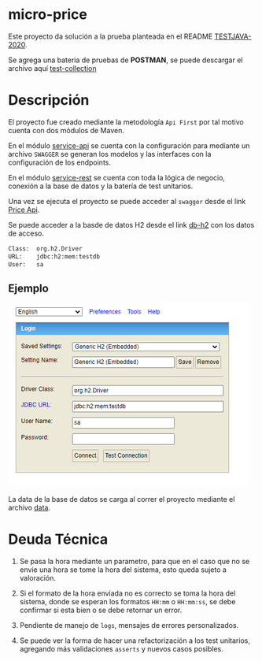 # micro-price
Este proyecto da solución a la prueba planteada en el README [TESTJAVA-2020](documentacion/TestJava2020.md).

Se agrega una bateria de pruebas de **POSTMAN**, se puede descargar el archivo aquí [test-collection](documentacion/Test-Java-2020.postman_collection.json)

# Descripción
El proyecto fue creado mediante la metodología `Api First` por tal motivo cuenta con dos módulos de Maven.

En el módulo [service-api](micro-price-service-api/) se cuenta con la configuración para mediante un archivo `SWAGGER` se generan los modelos y las interfaces con la configuración de los endpoints.

En el módulo [service-rest](micro-price-service-rest/) se cuenta con toda la lógica de negocio, conexión a la base de datos y la batería de test unitarios.

Una vez se ejecuta el proyecto se puede acceder al `swagger` desde el link [Price Api](http://localhost:8080/swagger-ui/index.html).

Se puede acceder a la basde de datos H2 desde el link [db-h2](http://localhost:8080/h2-console) con los datos de acceso.
```
Class:  org.h2.Driver
URL:    jdbc:h2:mem:testdb
User:   sa
```
## Ejemplo
![imagen](documentacion/db-h2.png)

La data de la base de datos se carga al correr el proyecto mediante el archivo [data](micro-price-service-rest/src/main/resources/data.sql).

# Deuda Técnica

1. Se pasa la hora mediante un parametro, para que en el caso que no se envie una hora se tome la hora del sistema, esto queda sujeto a valoración.

2. Si el formato de la hora enviada no es correcto se toma la hora del sistema, donde se esperan los formatos `HH:mm` o `HH:mm:ss`, se debe confirmar si esta bien o se debe retornar un error.

3. Pendiente de manejo de `logs`, mensajes de errores personalizados.

4. Se puede ver la forma de hacer una refactorización a los test unitarios, agregando más validaciones `asserts` y nuevos casos posibles.


